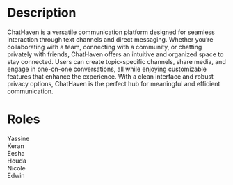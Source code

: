 # Description 

ChatHaven is a versatile communication platform designed for seamless interaction through text channels and direct messaging. Whether you’re collaborating with a team, connecting with a community, or chatting privately with friends, ChatHaven offers an intuitive and organized space to stay connected. Users can create topic-specific channels, share media, and engage in one-on-one conversations, all while enjoying customizable features that enhance the experience. With a clean interface and robust privacy options, ChatHaven is the perfect hub for meaningful and efficient communication.

# Roles
Yassine
<br/>
Keran
<br/>
Eesha
<br/>
Houda
<br/>
Nicole
<br/>
Edwin

